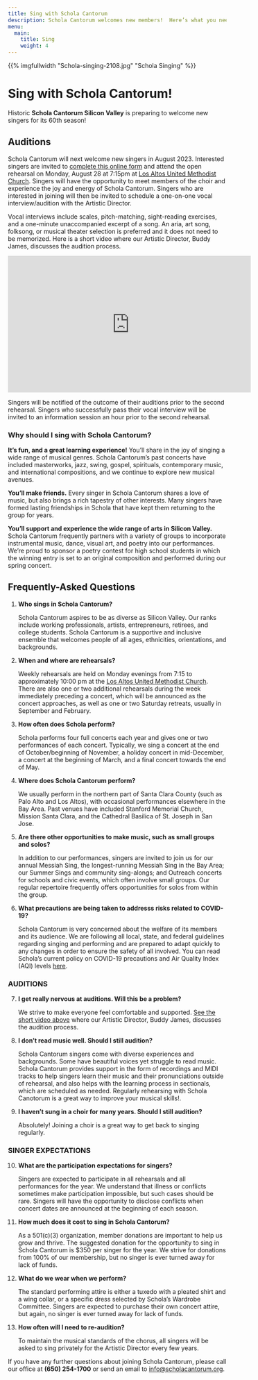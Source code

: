 ```yaml
---
title: Sing with Schola Cantorum
description: Schola Cantorum welcomes new members!  Here’s what you need to know.
menu:
  main:
    title: Sing
    weight: 4
---
```

{{% imgfullwidth "Schola-singing-2108.jpg" "Schola Singing" %}}

# Sing with Schola Cantorum!

Historic **Schola Cantorum Silicon Valley** is preparing to welcome new singers for its 60th season!

<h2>Auditions</h2>
<p>Schola Cantorum will next welcome new singers in August 2023. Interested singers are invited to <a href="https://docs.google.com/forms/d/e/1FAIpQLSd1dqVpEPMtolVz3M7E9Ylnaj9d2qktplRTJU7hsLfMGhDQww/viewform" target="_blank">complete this online form</a> and attend the open rehearsal on Monday, August 28 at 7:15pm at <a href="https://www.google.com/maps/place/Los+Altos+United+Methodist+Church/@37.3604399,-122.1163995,14z/data=!4m13!1m7!3m6!1s0x808fb13b09db205b:0x3cb6a0075024dc76!2s655+Magdalena+Ave,+Los+Altos,+CA+94024!3b1!8m2!3d37.3604399!4d-122.09889!3m4!1s0x808fb13baf46a387:0xcfbef6958c3a62d!8m2!3d37.3604399!4d-122.09889" target="_blank">Los Altos United Methodist Church</a>. Singers will have the opportunity to meet members of the choir and experience the joy and energy of Schola Cantorum. Singers who are interested in joining will then be invited to schedule a one-on-one vocal interview/audition with the Artistic Director.</p>

<p>Vocal interviews include scales, pitch-matching, sight-reading exercises, and a one-minute unaccompanied excerpt of a song. An aria, art song, folksong, or musical theater selection is preferred and it does not need to be memorized. Here is a short video where our Artistic Director, Buddy James, discusses the audition process.</p>

<iframe id="audition-video" width="560" height="315" src="https://www.youtube.com/embed/V7l6XKY8YyI?rel=0" title="Audition Process" frameborder="0" allow="accelerometer; autoplay; clipboard-write; encrypted-media; gyroscope; picture-in-picture" allowfullscreen></iframe>

<p>Singers will be notified of the outcome of their auditions prior to the second rehearsal. Singers who successfully pass their vocal interview will be invited to an information session an hour prior to the second rehearsal.</p>

<h3>Why should I sing with Schola Cantorum?</h3>

<p><b>It&rsquo;s fun, and a great learning experience!</b> You’ll share in the joy of singing a wide range of musical genres. Schola Cantorum&rsquo;s past concerts have included masterworks, jazz, swing, gospel, spirituals, contemporary music, and international compositions, and we continue to explore new musical avenues.</p>

<p><b>You&rsquo;ll make friends.</b> Every singer in Schola Cantorum shares a love of music, but also brings a rich tapestry of other interests. Many singers have formed lasting friendships in Schola that have kept them returning to the group for years.</p>

<p><b>You&rsquo;ll support and experience the wide range of arts in Silicon Valley.</b> Schola Cantorum frequently partners with a variety of groups to incorporate instrumental music, dance, visual art, and poetry into our performances. We’re proud to sponsor a poetry contest for high school students in which the winning entry is set to an original composition and performed during our spring concert.</p>

<h2>Frequently-Asked Questions</h2>
<ol type="1">
   <li><b>Who sings in Schola Cantorum?</b>
 <p>Schola Cantorum aspires to be as diverse as Silicon Valley. Our ranks include working professionals, artists, entrepreneurs, retirees, and college students. Schola Cantorum is a supportive and inclusive ensemble that welcomes people of all ages, ethnicities, orientations, and backgrounds.</p>
  </li>
   <li><b>When and where are rehearsals?</b>
    <p>Weekly rehearsals are held on Monday evenings from 7:15 to approximately 10:00 pm at the <a href="https://www.google.com/maps/place/Los+Altos+United+Methodist+Church/@37.3604399,-122.1163995,14z/data=!4m13!1m7!3m6!1s0x808fb13b09db205b:0x3cb6a0075024dc76!2s655+Magdalena+Ave,+Los+Altos,+CA+94024!3b1!8m2!3d37.3604399!4d-122.09889!3m4!1s0x808fb13baf46a387:0xcfbef6958c3a62d!8m2!3d37.3604399!4d-122.09889" target="_blank">Los Altos United Methodist Church</a>. There are also one or two additional rehearsals during the week immediately preceding a concert, which will be announced as the concert approaches, as well as one or two Saturday retreats, usually in September and February.</p>
  </li>
  <li><b>How often does Schola perform?</b>
    <p>Schola performs four full concerts each year and gives one or two performances of each concert. Typically, we sing a concert at the end of October/beginning of November, a holiday concert in mid-December, a concert at the beginning of March, and a final concert towards the end of May.</p>
  </li>
  <li><b>Where does Schola Cantorum perform?</b>
    <p>We usually perform in the northern part of Santa Clara County (such as Palo Alto and Los Altos), with occasional performances elsewhere in the Bay Area. Past venues have included Stanford Memorial Church, Mission Santa Clara, and the Cathedral Basilica of St. Joseph in San Jose.</p>
  </li>
  <li><b>Are there other opportunities to make music, such as small groups and solos?</b>
    <p>In addition to our performances, singers are invited to join us for our annual Messiah Sing, the longest-running Messiah Sing in the Bay Area; our Summer Sings and community sing-alongs; and Outreach concerts for schools and civic events, which often involve small groups. Our regular repertoire frequently offers opportunities for solos from within the group.</p>
  </li>
 <li><b>What precautions are being taken to addresss risks related to COVID-19?</b>
  <p>Schola Cantorum is very concerned about the welfare of its members and its audience. We are following all local, state, and federal guidelines regarding singing and performing and are prepared to adapt quickly to any changes in order to ensure the safety of all involved. You can read Schola&rsquo;s current policy on COVID-19 precautions and Air Quality Index (AQI) levels <a href="https://docs.google.com/document/d/12hl61hhEfAM3Ojqa5lmp9_0dlS17ZKFu8dLWm4rCYuM" target="_blank">here</a>.</p>
  </li>
  </ol>
  <h3>AUDITIONS</h3>
  <ol type="1" start="7">

  <li><b>I get really nervous at auditions. Will this be a problem?</b>
    <p>We strive to make everyone feel comfortable and supported. <a href="#audition-video">See the short video above</a> where our Artistic Director, Buddy James, discusses the audition process.</p>
  </li>
  <li><b>I don&rsquo;t read music well. Should I still audition?</b>
    <p>Schola Cantorum singers come with diverse experiences and backgrounds. Some have beautiful voices yet struggle to read music. Schola Cantorum provides support in the form of recordings and MIDI tracks to help singers learn their music and their pronunciations outside of rehearsal, and also helps with the learning process in sectionals, which are scheduled as needed. Regularly rehearsing with Schola Canotorum is a great way to improve your musical skills!.</p>
  </li>
  <li><b>I haven&rsquo;t sung in a choir for many years. Should I still audition?</b>
    <p>Absolutely! Joining a choir is a great way to get back to singing regularly.</p>
  </li>
  </ol>
  <h3>SINGER EXPECTATIONS</h3>
  <ol type="1" start="10">
  <li><b>What are the participation expectations for singers?</b>
    <p>Singers are expected to participate in all rehearsals and all performances for the year. We understand that illness or conflicts sometimes make participation impossible, but such cases should be rare. Singers will have the opportunity to disclose conflicts when concert dates are announced at the beginning of each season.</p>
  </li>
  <li><b>How much does it cost to sing in Schola Cantorum?</b>
    <p>As a 501&#40;c&#41;(3) organization, member donations are important to help us grow and thrive. The suggested donation for the opportunity to sing in Schola Cantorum is $350 per singer for the year. We strive for donations from 100% of our membership, but no singer is ever turned away for lack of funds.</p>
  </li>
  <li><b>What do we wear when we perform?</b>
  <p>The standard performing attire is either a tuxedo with a pleated shirt and a wing collar, or a specific dress selected by Schola&rsquo;s Wardrobe Committee. Singers are expected to purchase their own concert attire, but again, no singer is ever turned away for lack of funds.</p>
  </li>
  <li><b>How often will I need to re-audition?</b>
    <p>To maintain the musical standards of the chorus, all singers will be asked to sing privately for the Artistic Director every few years.</p>
  </li>
  </ol>

If you have any further questions about joining Schola Cantorum, please call our office at **(650) 254-1700** or send an email
to <info@scholacantorum.org>.
